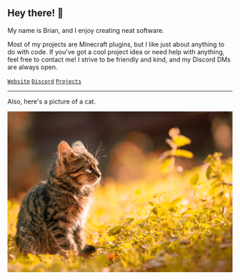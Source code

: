 ## Hey there! 👋

My name is Brian, and I enjoy creating neat software.

Most of my projects are Minecraft plugins, but I like just about anything to do with code. If you've got a cool project idea or need help with anything, feel free to contact me! I strive to be friendly and kind, and my Discord DMs are always open.

[`Website`][website] [`Discord`][discord] [`Projects`][projects]

[website]: https://tehbrian.xyz
[discord]: https://chat.tehbrian.xyz
[projects]: PROJECTS.md

---

Also, here's a picture of a cat.

![cat](cat.jpg)
